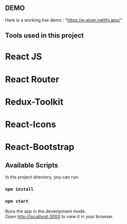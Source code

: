 ## DEMO 
Here is a working live demo : "https://e-alver.netlify.app/"

## Tools used in this project
# React JS
# React Router
# Redux-Toolkit
# React-Icons
# React-Bootstrap


## Available Scripts

In the project directory, you can run:

### `npm install`



### `npm start`

Runs the app in the development mode.\
Open [http://localhost:3000](http://localhost:3000) to view it in your browser.


